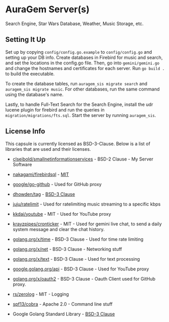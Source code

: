 # AuraGem Server(s)

Search Engine, Star Wars Database, Weather, Music Storage, etc.

## Setting It Up

Set up by copying `config/config.go.example` to `config/config.go` and setting up your DB info. Create databases in Firebird for music and search, and set the locations in the config.go file. Then, go into `gemini/gemini.go` and change the hostnames and certificates for each server. Run `go build .` to build the executable.

To create the database tables, run `auragem_sis migrate search` and `auragem_sis migrate music`. For other databases, run the same command using the database's name.

Lastly, to handle Full-Text Search for the Search Engine, install the udr lucene plugin for firebird and run the queries in `migration/migrations/fts.sql`. Start the server by running `auragem_sis`.

## License Info
This capsule is currently licensed as BSD-3-Clause. Below is a list of libraries that are used and their licenses.

* [clseibold/smallnetinformationservices](https://gitlab.com/clseibold/smallnetinformationservices) - BSD-2 Clause - My Server Software

* [nakagami/firebirdsql](https://github.com/nakagami/firebirdsql) - [MIT](https://opensource.org/licenses/MIT)
* [google/go-github](https://github.com/google/go-github/) - Used for GitHub proxy
* [dhowden/tag](https://github.com/dhowden/tag) - [BSD-3 Clause](https://opensource.org/licenses/BSD-2-Clause)
* [juju/ratelimit](https://github.com/juju/ratelimit) - Used for ratelimiting music streaming to a specific kbps
* [kkdai/youtube](https://github.com/kkdai/youtube) - MIT - Used for YouTube proxy
* [krayzpipes/cronticker](https://github.com/krayzpipes/cronticker) - MIT - Used for gemini live chat, to send a daily system message and clear the chat history.

* [golang.org/x/time](https://golang.org/x/time) - BSD-3 Clause - Used for time rate limiting
* [golang.org/x/net](https://golang.org/x/net) - BSD-3 Clause - Networking stuff
* [golang.org/x/text](https://golang.org/x/text) - BSD-3 Clause - Used for text processing
* [google.golang.org/api](https://google.golang.org/api) - BSD-3 Clause - Used for YouTube proxy
* [golang.org/x/oauth2](https://golang.org/x/oauth2) - BSD-3 Clause - Oauth Client used for GitHub proxy.

* [rs/zerolog](https://github.com/rs/zerolog) - MIT - Logging
* [spf13/cobra](https://github.com/spf13/cobra) - Apache 2.0 - Command line stuff

* Google Golang Standard Library - [BSD-3 Clause](https://opensource.org/licenses/BSD-3-Clause)
